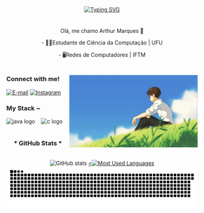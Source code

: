 <div align="center">
  <a href="https://git.io/typing-svg">
    <img src="https://readme-typing-svg.demolab.com?font=Fira+Code&weight=500&size=22&pause=1000&color=FF00F6&center=true&vCenter=true&random=false&width=524&lines=%E2%8A%B9+Bem+vindo+ao+meu+perfil!+%E2%8A%B9+" alt="Typing SVG">
  </a>
</div>

#
<p align="center"> Olá, me chamo Arthur Marques 👋

<p align="center">- 👨‍💻Estudante de Ciência da Computação | UFU
<p align="center">- 🖥️Redes de Computadores | IFTM
  
#

<img align="right" alt="" height="190px" src="src/giphy (1).webp">

<h3 align="left">Connect with me!</h3>

[![E-mail](https://img.shields.io/badge/-Email-000?style=for-the-badge&logo=microsoft-outlook&logoColor=FF00F6&color:FFF)](mailto:arthur.lima1@ufu.br)
[![Instagram](https://img.shields.io/badge/-Instagram-000?style=for-the-badge&logo=instagram&logoColor=FF00F6&color:FFF)](https://www.instagram.com/arthurm.sl/)


<h3 align="left">My Stack ~</h3>

<div align="left">
  <img src="https://cdn.jsdelivr.net/gh/devicons/devicon/icons/java/java-original.svg" height="25" alt="java logo"  />
  <img width="8" />
  <img src="https://cdn.jsdelivr.net/gh/devicons/devicon/icons/c/c-original.svg" height="25" alt="c logo"  />
  <img width="8" />

</div>

#

<div style="text-align: center;" align="center">
  <h3>* GitHub Stats *</h3>
  <br>
  <img src="https://github-readme-stats-git-masterrstaa-rickstaa.vercel.app/api?username=arthur-MSL&rank_icon=github&hide_title=true&show_icons=true&include_all_commits=false&count_private=true&line_height=25&hide=issues&bg_color=000&title_color=FF00F6&text_color=FFF&border_radius=3&border_color=36123c&icon_color=FF00F6&theme=jolly" alt="GitHub stats">

  <a href="https://github.com/arthur-MSL/github-readme-stats">
    <<img src="https://github-readme-stats-git-masterrstaa-rickstaa.vercel.app/api/top-langs/?username=arthur-MSL&line_height=10&card_width=290&layout=compact&hide_title=false&count_private=true&langs_count=4&show_icons=true&title_color=FF00F6&hide=html,scss,less&bg_color=000&text_color=8B8B8B&border_radius=3&border_color=561760&count_private=true" alt="Most Used Languages">
  </a>
    
</div>

<picture align="center">
  <source media="(prefers-color-scheme: dark)" srcset="https://raw.githubusercontent.com/arthur-MSL/arthur-MSL/output/github-contribution-grid-snake-dark.svg">
  <source media="(prefers-color-scheme: light)" srcset="https://raw.githubusercontent.com/arthur-MSL/arthur-MSL/output/github-contribution-grid-snake-dark.svg">
  <img align="center" alt="github contribution grid snake animation" src="https://raw.githubusercontent.com/arthur-MSL/arthur-MSL/output/github-contribution-grid-snake.svg">
</picture>


#




